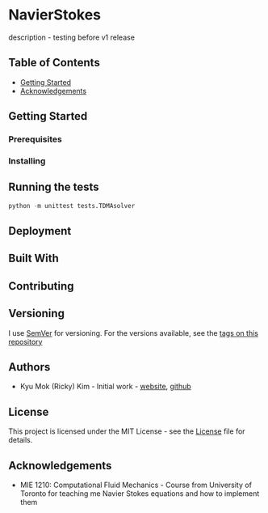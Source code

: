 # NavierStokes

description - testing before v1 release

## Table of Contents
* [Getting Started](#getting-started)
* [Acknowledgements](#acknowledgements)

## Getting Started

### Prerequisites

### Installing

## Running the tests
```python
python -m unittest tests.TDMAsolver
```

## Deployment

## Built With

## Contributing

## Versioning
I use [SemVer](https://semver.org) for versioning.
For the versions available, see the [tags on this repository](https://github.com/rickykim93/NavierStokes/releases)

## Authors
* Kyu Mok (Ricky) Kim - Initial work - [website](https://rickykim.net), [github](https://github.com/rickykim93)

## License
This project is licensed under the MIT License - see the [License](https://github.com/rickykim93/NavierStokes/blob/master/LICENSE)
file for details.

## Acknowledgements
* MIE 1210: Computational Fluid Mechanics - Course from University of Toronto
for teaching me Navier Stokes equations and how to implement them
